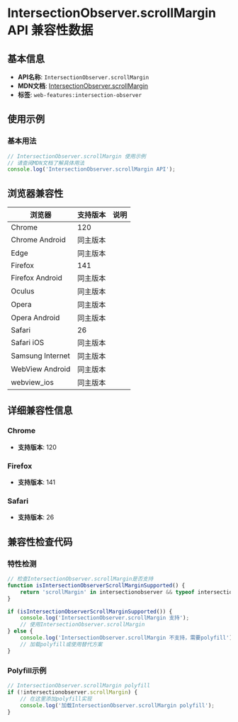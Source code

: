 # IntersectionObserver.scrollMargin API 兼容性数据

## 基本信息

- **API名称**: `IntersectionObserver.scrollMargin`
- **MDN文档**: [IntersectionObserver.scrollMargin](https://developer.mozilla.org/docs/Web/API/IntersectionObserver/scrollMargin)
- **标签**: `web-features:intersection-observer`

## 使用示例

### 基本用法

```javascript
// IntersectionObserver.scrollMargin 使用示例
// 请查阅MDN文档了解具体用法
console.log('IntersectionObserver.scrollMargin API');
```

## 浏览器兼容性

| 浏览器 | 支持版本 | 说明 |
|--------|----------|------|
| Chrome | 120 |  |
| Chrome Android | 同主版本 |  |
| Edge | 同主版本 |  |
| Firefox | 141 |  |
| Firefox Android | 同主版本 |  |
| Oculus | 同主版本 |  |
| Opera | 同主版本 |  |
| Opera Android | 同主版本 |  |
| Safari | 26 |  |
| Safari iOS | 同主版本 |  |
| Samsung Internet | 同主版本 |  |
| WebView Android | 同主版本 |  |
| webview_ios | 同主版本 |  |

## 详细兼容性信息

### Chrome

- **支持版本**: 120

### Firefox

- **支持版本**: 141

### Safari

- **支持版本**: 26

## 兼容性检查代码

### 特性检测

```javascript
// 检查IntersectionObserver.scrollMargin是否支持
function isIntersectionObserverScrollMarginSupported() {
    return 'scrollMargin' in intersectionobserver && typeof intersectionobserver.scrollMargin === 'function';
}

if (isIntersectionObserverScrollMarginSupported()) {
    console.log('IntersectionObserver.scrollMargin 支持');
    // 使用IntersectionObserver.scrollMargin
} else {
    console.log('IntersectionObserver.scrollMargin 不支持，需要polyfill');
    // 加载polyfill或使用替代方案
}
```

### Polyfill示例

```javascript
// IntersectionObserver.scrollMargin polyfill
if (!intersectionobserver.scrollMargin) {
    // 在这里添加polyfill实现
    console.log('加载IntersectionObserver.scrollMargin polyfill');
}
```

